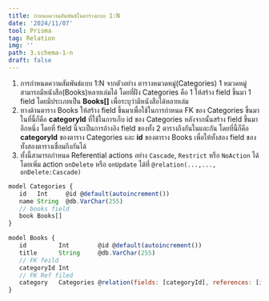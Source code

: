 ```yaml
---
title: กำหนดความสัมพันธ์ในตารางแบบ 1:N
date: '2024/11/07'
tool: Prisma
tag: Relation
img: ''
path: 3.schema-1-n
draft: false
---
```


1. การกำหนดความสัมพันธ์แบบ 1:N จากตัวอย่าง ตารางหมวดหมู่(Categories) 1 หมวดหมู่สามารถมีหนังสือ(Books)หลายเล่มได้ โดยที่ฝั่ง Categories คือ 1 ให้สร้าง field ขึ้นมา 1 field โดยมีประเภทเป็น **Books[]** เพื่อระบุว่ามีหนังสือได้หลายเล่ม
2. ทางด้านตาราง Books ให้สร้าง field ขึ้นมาเพื่อใช้ในการกำหนด FK ของ Categories ขึ้นมาในที่นี้ก็คือ **categoryId** ที่ใช้ในการเก็บ id ของ Categories หลังจากนั้นสร้าง field ขึ้นมาอีกหนึ่ง โดยที่ field นี้จะเป็นการอ้างอิง field ของทั้ง 2 ตารางถึงกันในและกัน โดยที่นี้ก็คือ **categoryId** ของตาราง Categories และ **id** ของตาราง Books เพื่อให้ทั้งสอง field ของทั้งสองตารางเชื่อมถึงกันได้
3. ทั้งนี้สามารถกำหนด Referential actions อย่าง `Cascade`, `Restrict` หรือ `NoAction` ได้โดยเพิ่ม action `onDelete` หรือ `onUpdate` ได้ที่ `@relation(...,..., onDelete:Cascade)`
```js
model Categories {
   id   Int     @id @default(autoincrement())
   name String  @db.VarChar(255)
   // books field
   book Books[]
}

model Books {
   id         Int        @id @default(autoincrement())
   title      String     @db.VarChar(255)
   // FK feild
   categoryId Int
   // FK Ref filed
   category   Categories @relation(fields: [categoryId], references: [id] , onDelete:Cascade)
}
```
